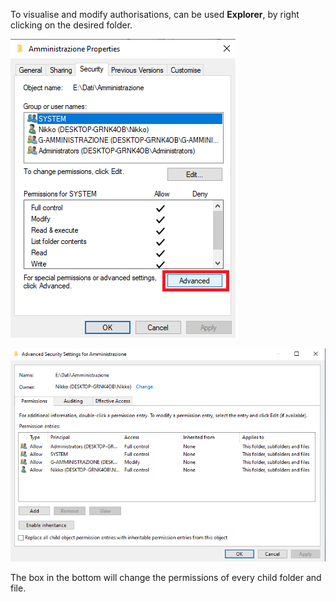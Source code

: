 To visualise and modify authorisations, can be used **Explorer**, by right clicking on the desired folder.

![VirtualBox_modify_permissions_1](https://github.com/Nikkofelis/Corso_IT_v2/blob/main/Z.%20Misc/Attachments/VirtualBox_modify_permissions_1.png)

![VirtualBox_modify_permissions_2](https://github.com/Nikkofelis/Corso_IT_v2/blob/main/Z.%20Misc/Attachments/VirtualBox_modify_permissions_2.png)

The box in the bottom will change the permissions of every child folder and file.
